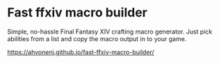 # Fast ffxiv macro builder

Simple, no-hassle Final Fantasy XIV crafting macro generator. Just pick abilities from a list and copy the macro output in to your game.

https://ahvonenj.github.io/fast-ffxiv-macro-builder/
